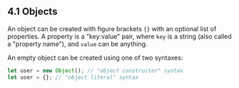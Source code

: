 ## 4.1 Objects

An object can be created with figure brackets `{}` with an optional list of properties. A property is a "key:value" pair, where `key` is a string (also called a "property name"), and `value` can be anything.

An empty object can be created using one of two syntaxes:

```js
let user = new Object(); // "object constructor" syntax
let user = {}; // "object literal" syntax
```

